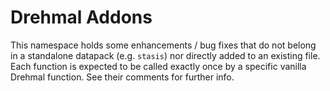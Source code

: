 # Drehmal Addons
This namespace holds some enhancements / bug fixes that do not belong in a standalone datapack (e.g. `stasis`) nor directly added to an existing file. Each function is expected to be called exactly once by a specific vanilla Drehmal function. See their comments for further info.